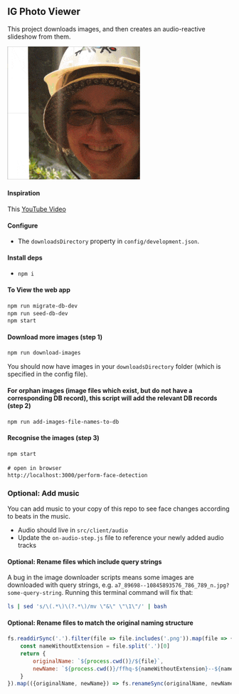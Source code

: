 
## IG Photo Viewer

This project downloads images, and then creates an audio-reactive slideshow from them.

![Face slideshow preview](slideshow-preview.gif)

#### Inspiration

This [YouTube Video](https://www.youtube.com/watch?v=XqwbqxzsA2g)

#### Configure

- The `downloadsDirectory` property in `config/development.json`.

#### Install deps

- `npm i`

#### To View the web app

```sh
npm run migrate-db-dev
npm run seed-db-dev
npm start
```

#### Download more images (step 1)

```sh
npm run download-images
```

You should now have images in your `downloadsDirectory` folder (which is specified in the config file).

#### For orphan images (image files which exist, but do not have a corresponding DB record), this script will add the relevant DB records (step 2)

```sh
npm run add-images-file-names-to-db
```

#### Recognise the images (step 3)

```
npm start

# open in browser
http://localhost:3000/perform-face-detection
```

### Optional: Add music

You can add music to your copy of this repo to see face changes according to beats in the music.

- Audio should live in `src/client/audio`
- Update the `on-audio-step.js` file to reference your newly added audio tracks

#### Optional: Rename files which include query strings

A bug in the image downloader scripts means some images are downloaded with query strings, e.g. `a7_89698--10845893576_786_789_n.jpg?some-query-string`. Running this terminal command will fix that:

```sh
ls | sed 's/\(.*\)\(?.*\)/mv \"&\" \"\1\"/' | bash
```

#### Optional: Rename files to match the original naming structure

```js
fs.readdirSync('.').filter(file => file.includes('.png')).map(file => {
    const nameWithoutExtension = file.split('.')[0]
    return {
        originalName: `${process.cwd()}/${file}`,
        newName: `${process.cwd()}/ffhq-${nameWithoutExtension}--${nameWithoutExtension}.png`
    }
}).map(({originalName, newName}) => fs.renameSync(originalName, newName));
```
